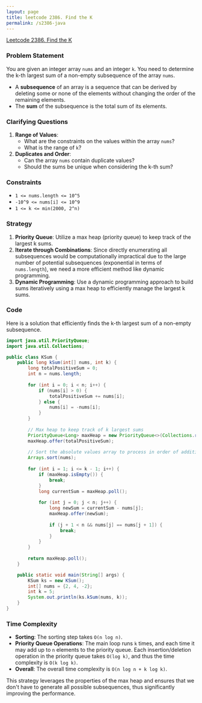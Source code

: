 ```yaml
---
layout: page
title: leetcode 2386. Find the K
permalink: /s2386-java
---
```

[Leetcode 2386. Find the K](https://algoadvance.github.io/algoadvance/l2386)
### Problem Statement
You are given an integer array `nums` and an integer `k`. You need to determine the k-th largest sum of a non-empty subsequence of the array `nums`.

- A **subsequence** of an array is a sequence that can be derived by deleting some or none of the elements without changing the order of the remaining elements.
- The **sum** of the subsequence is the total sum of its elements.

### Clarifying Questions
1. **Range of Values**: 
    - What are the constraints on the values within the array `nums`?
    - What is the range of `k`?
2. **Duplicates and Order**:
    - Can the array `nums` contain duplicate values?
    - Should the sums be unique when considering the k-th sum?

### Constraints
- `1 <= nums.length <= 10^5`
- `-10^9 <= nums[i] <= 10^9`
- `1 <= k <= min(2000, 2^n)`

### Strategy
1. **Priority Queue**: Utilize a max heap (priority queue) to keep track of the largest k sums.
2. **Iterate through Combinations**: Since directly enumerating all subsequences would be computationally impractical due to the large number of potential subsequences (exponential in terms of `nums.length`), we need a more efficient method like dynamic programming.
3. **Dynamic Programming**: Use a dynamic programming approach to build sums iteratively using a max heap to efficiently manage the largest k sums.

### Code
Here is a solution that efficiently finds the k-th largest sum of a non-empty subsequence.

```java
import java.util.PriorityQueue;
import java.util.Collections;

public class KSum {
    public long kSum(int[] nums, int k) {
        long totalPositiveSum = 0;
        int n = nums.length;
        
        for (int i = 0; i < n; i++) {
            if (nums[i] > 0) {
                totalPositiveSum += nums[i];
            } else {
                nums[i] = -nums[i];
            }
        }
        
        // Max heap to keep track of k largest sums
        PriorityQueue<Long> maxHeap = new PriorityQueue<>(Collections.reverseOrder());
        maxHeap.offer(totalPositiveSum);
        
        // Sort the absolute values array to process in order of additions
        Arrays.sort(nums);
        
        for (int i = 1; i <= k - 1; i++) {
            if (maxHeap.isEmpty()) {
                break;
            }
            long currentSum = maxHeap.poll();
            
            for (int j = 0; j < n; j++) {
                long newSum = currentSum - nums[j];
                maxHeap.offer(newSum);
                
                if (j + 1 < n && nums[j] == nums[j + 1]) {
                    break;
                }
            }
        }
        
        return maxHeap.poll();
    }

    public static void main(String[] args) {
        KSum ks = new KSum();
        int[] nums = {2, 4, -2};
        int k = 5;
        System.out.println(ks.kSum(nums, k));
    }
}
```

### Time Complexity
- **Sorting**: The sorting step takes `O(n log n)`.
- **Priority Queue Operations**: The main loop runs `k` times, and each time it may add up to `n` elements to the priority queue. Each insertion/deletion operation in the priority queue takes `O(log k)`, and thus the time complexity is `O(k log k)`.
- **Overall**: The overall time complexity is `O(n log n + k log k)`.

This strategy leverages the properties of the max heap and ensures that we don't have to generate all possible subsequences, thus significantly improving the performance.